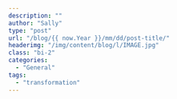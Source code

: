 ```yaml
---
description: ""
author: "Sally"
type: "post"
url: "/blog/{{ now.Year }}/mm/dd/post-title/"
headerimg: "/img/content/blog/l/IMAGE.jpg"
class: "bi-2"
categories:
  - "General"
tags:
  - "transformation"
---
```

